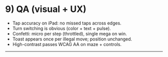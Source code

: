 # 9) QA (visual + UX)

* Tap accuracy on iPad: no missed taps across edges.
* Turn switching is obvious (color + text + pulse).
* Confetti: micro per step (throttled), single mega on win.
* Toast appears once per illegal move; position unchanged.
* High-contrast passes WCAG AA on maze + controls.

---
